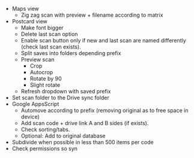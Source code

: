 - Maps view
    - Zig zag scan with preview + filename according to matrix
- Postcard view
    - Make font bigger
    - Delete last scan option
    - Enable scan button only if new and last scan are named differently (check last scan exists).
    - Split saves into folders depending prefix
    - Preview scan
        - Crop
        - Autocrop
        - Rotate by 90
        - Slight rotate
    - Refresh dropdown with saved prefix
- Set scan folder to the Drive sync folder
- Google AppsScript
    - Automove according to prefix (removing original as to free space in device)
    - Add scan code + drive link A and B sides (if exists).
    - Check sorting/tabs.
    - Optional: Add to original database
- Subdivide when possible in less than 500 items per code
- Check permissions so syn